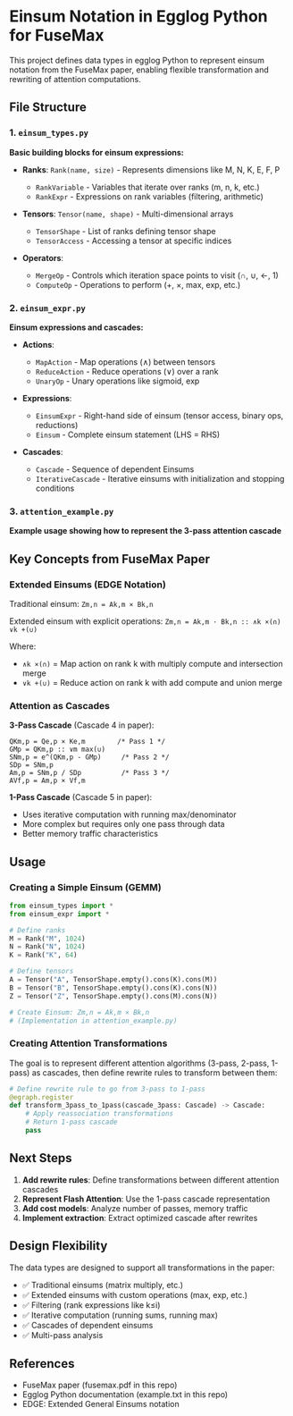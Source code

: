 # Einsum Notation in Egglog Python for FuseMax

This project defines data types in egglog Python to represent einsum notation from the FuseMax paper, enabling flexible transformation and rewriting of attention computations.

## File Structure

### 1. `einsum_types.py`
**Basic building blocks for einsum expressions:**

- **Ranks**: `Rank(name, size)` - Represents dimensions like M, N, K, E, F, P
  - `RankVariable` - Variables that iterate over ranks (m, n, k, etc.)
  - `RankExpr` - Expressions on rank variables (filtering, arithmetic)

- **Tensors**: `Tensor(name, shape)` - Multi-dimensional arrays
  - `TensorShape` - List of ranks defining tensor shape
  - `TensorAccess` - Accessing a tensor at specific indices

- **Operators**:
  - `MergeOp` - Controls which iteration space points to visit (∩, ∪, ←, 1)
  - `ComputeOp` - Operations to perform (+, ×, max, exp, etc.)

### 2. `einsum_expr.py`
**Einsum expressions and cascades:**

- **Actions**:
  - `MapAction` - Map operations (∧) between tensors
  - `ReduceAction` - Reduce operations (∨) over a rank
  - `UnaryOp` - Unary operations like sigmoid, exp

- **Expressions**:
  - `EinsumExpr` - Right-hand side of einsum (tensor access, binary ops, reductions)
  - `Einsum` - Complete einsum statement (LHS = RHS)

- **Cascades**:
  - `Cascade` - Sequence of dependent Einsums
  - `IterativeCascade` - Iterative einsums with initialization and stopping conditions

### 3. `attention_example.py`
**Example usage showing how to represent the 3-pass attention cascade**

## Key Concepts from FuseMax Paper

### Extended Einsums (EDGE Notation)

Traditional einsum: `Zm,n = Ak,m × Bk,n`

Extended einsum with explicit operations: `Zm,n = Ak,m · Bk,n :: ∧k ×(∩) ∨k +(∪)`

Where:
- `∧k ×(∩)` = Map action on rank k with multiply compute and intersection merge
- `∨k +(∪)` = Reduce action on rank k with add compute and union merge

### Attention as Cascades

**3-Pass Cascade** (Cascade 4 in paper):
```
QKm,p = Qe,p × Ke,m        /* Pass 1 */
GMp = QKm,p :: ∨m max(∪)
SNm,p = e^(QKm,p - GMp)     /* Pass 2 */
SDp = SNm,p
Am,p = SNm,p / SDp          /* Pass 3 */
AVf,p = Am,p × Vf,m
```

**1-Pass Cascade** (Cascade 5 in paper):
- Uses iterative computation with running max/denominator
- More complex but requires only one pass through data
- Better memory traffic characteristics

## Usage

### Creating a Simple Einsum (GEMM)

```python
from einsum_types import *
from einsum_expr import *

# Define ranks
M = Rank("M", 1024)
N = Rank("N", 1024)
K = Rank("K", 64)

# Define tensors
A = Tensor("A", TensorShape.empty().cons(K).cons(M))
B = Tensor("B", TensorShape.empty().cons(K).cons(N))
Z = Tensor("Z", TensorShape.empty().cons(M).cons(N))

# Create Einsum: Zm,n = Ak,m × Bk,n
# (Implementation in attention_example.py)
```

### Creating Attention Transformations

The goal is to represent different attention algorithms (3-pass, 2-pass, 1-pass) as cascades, then define rewrite rules to transform between them:

```python
# Define rewrite rule to go from 3-pass to 1-pass
@egraph.register
def transform_3pass_to_1pass(cascade_3pass: Cascade) -> Cascade:
    # Apply reassociation transformations
    # Return 1-pass cascade
    pass
```

## Next Steps

1. **Add rewrite rules**: Define transformations between different attention cascades
2. **Represent Flash Attention**: Use the 1-pass cascade representation
3. **Add cost models**: Analyze number of passes, memory traffic
4. **Implement extraction**: Extract optimized cascade after rewrites

## Design Flexibility

The data types are designed to support all transformations in the paper:
- ✅ Traditional einsums (matrix multiply, etc.)
- ✅ Extended einsums with custom operations (max, exp, etc.)
- ✅ Filtering (rank expressions like k≤i)
- ✅ Iterative computation (running sums, running max)
- ✅ Cascades of dependent einsums
- ✅ Multi-pass analysis

## References

- FuseMax paper (fusemax.pdf in this repo)
- Egglog Python documentation (example.txt in this repo)
- EDGE: Extended General Einsums notation
